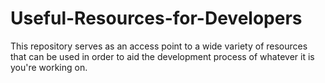 # Useful-Resources-for-Developers
This repository serves as an access point to a wide variety of resources that can be used in order to aid the development process of whatever it is you're working on.
